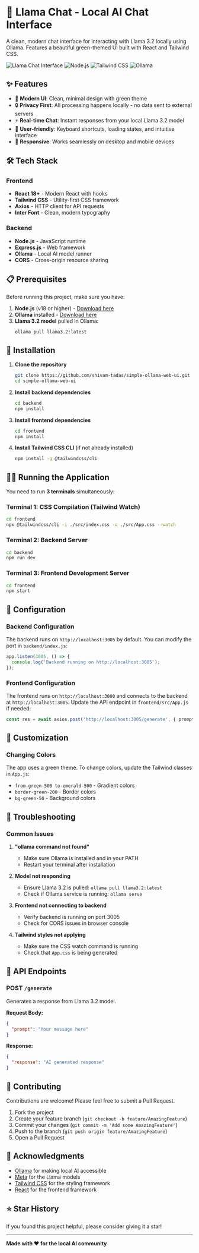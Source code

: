 # 🦙 Llama Chat - Local AI Chat Interface

A clean, modern chat interface for interacting with Llama 3.2 locally using Ollama. Features a beautiful green-themed UI built with React and Tailwind CSS.

![Llama Chat Interface](https://img.shields.io/badge/React-18+-61DAFB?style=for-the-badge&logo=react&logoColor=white)
![Node.js](https://img.shields.io/badge/Node.js-18+-339933?style=for-the-badge&logo=node.js&logoColor=white)
![Tailwind CSS](https://img.shields.io/badge/Tailwind_CSS-3+-06B6D4?style=for-the-badge&logo=tailwind-css&logoColor=white)
![Ollama](https://img.shields.io/badge/Ollama-Local_AI-FF6B35?style=for-the-badge)

## ✨ Features

- 🎨 **Modern UI**: Clean, minimal design with green theme
- 🔒 **Privacy First**: All processing happens locally - no data sent to external servers
- ⚡ **Real-time Chat**: Instant responses from your local Llama 3.2 model
- 🎯 **User-friendly**: Keyboard shortcuts, loading states, and intuitive interface
- 📱 **Responsive**: Works seamlessly on desktop and mobile devices

## 🛠️ Tech Stack

### Frontend
- **React 18+** - Modern React with hooks
- **Tailwind CSS** - Utility-first CSS framework
- **Axios** - HTTP client for API requests
- **Inter Font** - Clean, modern typography

### Backend
- **Node.js** - JavaScript runtime
- **Express.js** - Web framework
- **Ollama** - Local AI model runner
- **CORS** - Cross-origin resource sharing

## 📋 Prerequisites

Before running this project, make sure you have:

1. **Node.js** (v18 or higher) - [Download here](https://nodejs.org/)
2. **Ollama** installed - [Download here](https://ollama.ai/)
3. **Llama 3.2 model** pulled in Ollama:
   ```bash
   ollama pull llama3.2:latest
   ```

## 🚀 Installation

1. **Clone the repository**
   ```bash
   git clone https://github.com/shivam-tadas/simple-ollama-web-ui.git
   cd simple-ollama-web-ui
   ```

2. **Install backend dependencies**
   ```bash
   cd backend
   npm install
   ```

3. **Install frontend dependencies**
   ```bash
   cd frontend
   npm install
   ```

4. **Install Tailwind CSS CLI** (if not already installed)
   ```bash
   npm install -g @tailwindcss/cli
   ```

## 🏃‍♂️ Running the Application

You need to run **3 terminals** simultaneously:

### Terminal 1: CSS Compilation (Tailwind Watch)
```bash
cd frontend
npx @tailwindcss/cli -i ./src/index.css -o ./src/App.css --watch
```

### Terminal 2: Backend Server
```bash
cd backend
npm run dev
```

### Terminal 3: Frontend Development Server
```bash
cd frontend
npm start
```

## 🔧 Configuration

### Backend Configuration
The backend runs on `http://localhost:3005` by default. You can modify the port in `backend/index.js`:

```javascript
app.listen(3005, () => {
  console.log('Backend running on http://localhost:3005');
});
```

### Frontend Configuration
The frontend runs on `http://localhost:3000` and connects to the backend at `http://localhost:3005`. Update the API endpoint in `frontend/src/App.js` if needed:

```javascript
const res = await axios.post('http://localhost:3005/generate', { prompt });
```

## 🎨 Customization

### Changing Colors
The app uses a green theme. To change colors, update the Tailwind classes in `App.js`:
- `from-green-500 to-emerald-500` - Gradient colors
- `border-green-200` - Border colors
- `bg-green-50` - Background colors

## 🚨 Troubleshooting

### Common Issues

1. **"ollama command not found"**
   - Make sure Ollama is installed and in your PATH
   - Restart your terminal after installation

2. **Model not responding**
   - Ensure Llama 3.2 is pulled: `ollama pull llama3.2:latest`
   - Check if Ollama service is running: `ollama serve`

3. **Frontend not connecting to backend**
   - Verify backend is running on port 3005
   - Check for CORS issues in browser console

4. **Tailwind styles not applying**
   - Make sure the CSS watch command is running
   - Check that `App.css` is being generated

## 📝 API Endpoints

### POST `/generate`
Generates a response from Llama 3.2 model.

**Request Body:**
```json
{
  "prompt": "Your message here"
}
```

**Response:**
```json
{
  "response": "AI generated response"
}
```

## 🤝 Contributing

Contributions are welcome! Please feel free to submit a Pull Request.

1. Fork the project
2. Create your feature branch (`git checkout -b feature/AmazingFeature`)
3. Commit your changes (`git commit -m 'Add some AmazingFeature'`)
4. Push to the branch (`git push origin feature/AmazingFeature`)
5. Open a Pull Request

## 🙏 Acknowledgments

- [Ollama](https://ollama.ai/) for making local AI accessible
- [Meta](https://ai.meta.com/) for the Llama models
- [Tailwind CSS](https://tailwindcss.com/) for the styling framework
- [React](https://reactjs.org/) for the frontend framework

## ⭐ Star History

If you found this project helpful, please consider giving it a star!

---

**Made with ❤️ for the local AI community**
